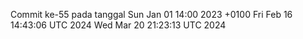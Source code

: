 Commit ke-55 pada tanggal Sun Jan 01 14:00 2023 +0100
Fri Feb 16 14:43:06 UTC 2024
Wed Mar 20 21:23:13 UTC 2024
